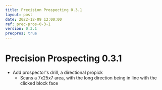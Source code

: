 ```yaml
---
title: Precision Prospecting 0.3.1
layout: post
date: 2022-12-09 12:00:00
ref: prec-pros-0-3-1
version: 0.3.1
precpros: true
---
```


# Precision Prospecting 0.3.1

- Add prospector's drill, a directional propick
    - Scans a 7x25x7 area, with the long direction being in line with the clicked block face
